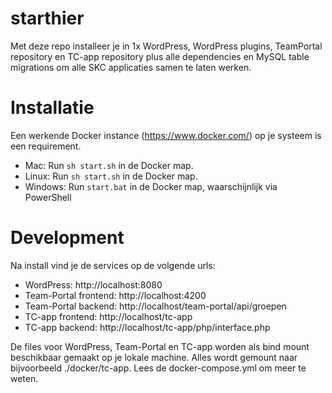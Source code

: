 # starthier
Met deze repo installeer je in 1x WordPress, WordPress plugins, TeamPortal repository en TC-app repository plus alle dependencies en MySQL table migrations om alle SKC applicaties samen te laten werken. 


# Installatie
Een werkende Docker instance (https://www.docker.com/) op je systeem is een requirement.

* Mac: Run ```sh start.sh``` in de Docker map. 
* Linux: Run ```sh start.sh``` in de Docker map. 
* Windows: Run ```start.bat``` in de Docker map, waarschijnlijk via PowerShell

# Development
Na install vind je de services op de volgende urls:
- WordPress: http://localhost:8080 
- Team-Portal frontend: http://localhost:4200
- Team-Portal backend: http://localhost/team-portal/api/groepen
- TC-app frontend: http://localhost/tc-app
- TC-app backend: http://localhost/tc-app/php/interface.php

De files voor WordPress, Team-Portal en TC-app worden als bind mount beschikbaar gemaakt op je lokale machine. Alles wordt gemount naar bijvoorbeeld ./docker/tc-app. Lees de docker-compose.yml om meer te weten. 